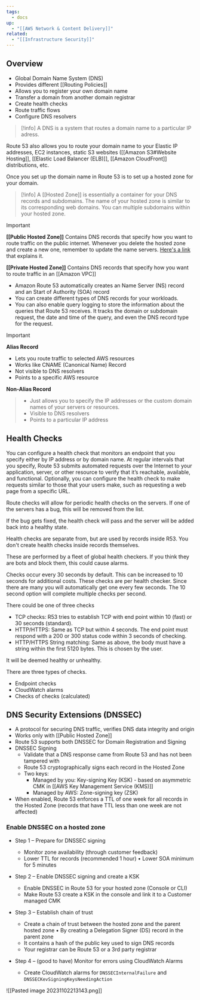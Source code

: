 ```yaml
---
tags:
  - docs
up:
  - "[[AWS Network & Content Delivery]]"
related:
  - "[[Infrastructure Security]]"
---
```

## Overview

- Global Domain Name System (DNS)
- Provides different [[Routing Policies]]
- Allows you to register your own domain name
- Transfer a domain from another domain registrar
- Create health checks
- Route traffic flows
- Configure DNS resolvers

>[!info]
>A DNS is a system that routes a domain name to a particular IP adress.

Route 53 also allows you to route your domain name to your Elastic IP addresses, EC2 instances, static S3 websites ([[Amazon S3#Website Hosting]], [[Elastic Load Balancer (ELB)]], [[Amazon CloudFront]] distributions, etc.

Once you set up the domain name in Route 53 is to set up a hosted zone for your domain. 

>[!info]
>A [[Hosted Zone]] is essentially a container for your DNS records and subdomains. The name of your hosted zone is similar to its corresponding web domains. You can multiple subdomains within your hosted zone.



>[!important]
>**[[Public Hosted Zone]]**
Contains DNS records that specify how you want to route traffic on the public internet. Whenever you delete the hosted zone and create a new one, remember to update the name servers. [Here's a link](https://stackoverflow.com/questions/43660375/deleted-route-53-hosted-zone-cant-correctly-create-it-again) that explains it.
>
>**[[Private Hosted Zone]]**
Contains DNS records that specify how you want to route traffic in an [[Amazon VPC]]

- Amazon Route 53 automatically creates an Name Server (NS) record and an Start of Authority (SOA) record
- You can create different types of DNS records for your workloads. 
- You can also enable query logging to store the information about the queries that Route 53 receives. It tracks the domain or subdomain request, the date and time of the query, and even the DNS record type for the request.


>[!important]
>**Alias Record**
>- Lets you route traffic to selected AWS resources
>- Works like CNAME (Canonical Name) Record
>- Not visible to DNS resolvers
>- Points to a specific AWS resource
>
**Non-Alias Record**
>- Just allows you to specify the IP addresses or the custom domain names of your servers or resources.
>- Visible to DNS resolvers
>- Points to a particular IP address


## Health Checks

You can configure a health check that monitors an endpoint that you specify either by IP address or by domain name. At regular intervals that you specify, Route 53 submits automated requests over the Internet to your application, server, or other resource to verify that it’s reachable, available, and functional. Optionally, you can configure the health check to make requests similar to those that your users make, such as requesting a web page from a specific URL.

Route checks will allow for periodic health checks on the servers. If one of the servers has a bug, this will be removed from the list.

If the bug gets fixed, the health check will pass and the server will be added back into a healthy state.

Health checks are separate from, but are used by records inside R53. You don't create health checks inside records themselves.

These are performed by a fleet of global health checkers. If you think they are bots and block them, this could cause alarms.

Checks occur every 30 seconds by default. This can be increased to 10 seconds for additional costs. These checks are per health checker. Since there are many you will automatically get one every few seconds. The 10 second option will complete multiple checks per second.

There could be one of three checks

-   TCP checks: R53 tries to establish TCP with end point within 10 (fast) or 30 seconds (standard).
-   HTTP/HTTPS: Same as TCP but within 4 seconds. The end point must respond with a 200 or 300 status code within 3 seconds of checking.
-   HTTP/HTTPS String matching: Same as above, the body must have a string within the first 5120 bytes. This is chosen by the user.

It will be deemed healthy or unhealthy.

There are three types of checks.

-   Endpoint checks
-   CloudWatch alarms
-   Checks of checks (calculated)

## DNS Security Extensions (DNSSEC)

- A protocol for securing DNS traffic, verifies DNS data integrity and origin
- Works only with [[Public Hosted Zone]]
- Route 53 supports both DNSSEC for Domain Registration and Signing
- DNSSEC Signing
	- Validate that a DNS response came from Route 53 and has not been tampered with
	- Route 53 cryptographically signs each record in the Hosted Zone
	- Two keys:
		- Managed by you: Key-signing Key (KSK) - based on asymmetric CMK in [[AWS Key Management Service (KMS)]]
		- Managed by AWS: Zone-signing key (ZSK)
- When enabled, Route 53 enforces a TTL of one week for all records in the Hosted Zone (records that have TTL less than one week are not affected)

### Enable DNSSEC on a hosted zone

- Step 1 – Prepare for DNSSEC signing  
	- Monitor zone availability (through customer feedback)
	- Lower TTL for records (recommended 1 hour) • Lower SOA minimum for 5 minutes

- Step 2 – Enable DNSSEC signing and create a KSK  
	- Enable DNSSEC in Route 53 for your hosted zone (Console or CLI)  
	- Make Route 53 create a KSK in the console and link it to a Customer managed CMK

- Step 3 – Establish chain of trust  
	- Create a chain of trust between the hosted zone and the parent hosted zone • By creating a Delegation Signer (DS) record in the parent zone  
	- It contains a hash of the public key used to sign DNS records  
	- Your registrar can be Route 53 or a 3rd party registrar

- Step 4 – (good to have) Monitor for errors using CloudWatch Alarms
	- Create CloudWatch alarms for `DNSSECInternalFailure` and `DNSSECKevSigningKeysNeedingAction`

![[Pasted image 20231102213143.png]]

